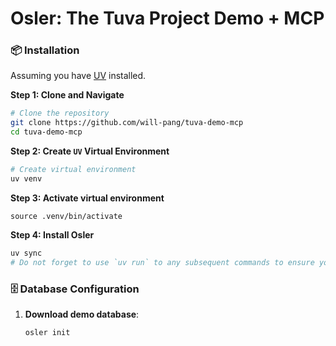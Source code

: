 # Osler: The Tuva Project Demo + MCP

### 📦 Installation

Assuming you have [UV](https://docs.astral.sh/uv/getting-started/installation/) installed.

**Step 1: Clone and Navigate**

```bash
# Clone the repository
git clone https://github.com/will-pang/tuva-demo-mcp
cd tuva-demo-mcp
```

**Step 2: Create `UV` Virtual Environment**

```bash
# Create virtual environment
uv venv
```

**Step 3: Activate virtual environment**

```
source .venv/bin/activate
```

**Step 4: Install Osler**

```bash
uv sync
# Do not forget to use `uv run` to any subsequent commands to ensure you're using the `uv` virtual environment
```

### 🗄️ Database Configuration

1. **Download demo database**:
   ```bash
   osler init
   ```
